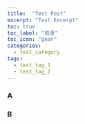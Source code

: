 ```yaml
---
title:  "Test Post"
excerpt: "Test Excerpt"
toc: true
toc_label: "目录"
toc_icon: "gear"
categories:
  - test_category
tags:
  - test_tag_1
  - test_tag_2
---
```




### A



### B
